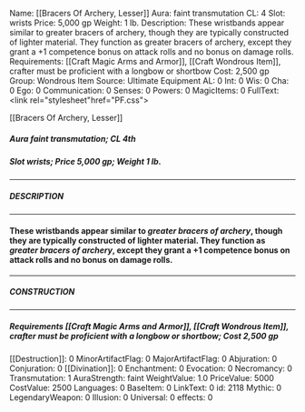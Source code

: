 Name: [[Bracers Of Archery, Lesser]]
Aura: faint transmutation
CL: 4
Slot: wrists
Price: 5,000 gp
Weight: 1 lb.
Description: These wristbands appear similar to greater bracers of archery, though they are typically constructed of lighter material. They function as greater bracers of archery, except they grant a +1 competence bonus on attack rolls and no bonus on damage rolls.
Requirements: [[Craft Magic Arms and Armor]], [[Craft Wondrous Item]], crafter must be proficient with a longbow or shortbow
Cost: 2,500 gp
Group: Wondrous Item
Source: Ultimate Equipment
AL: 0
Int: 0
Wis: 0
Cha: 0
Ego: 0
Communication: 0
Senses: 0
Powers: 0
MagicItems: 0
FullText: <link rel="stylesheet"href="PF.css"><div class="heading"><p class="alignleft">[[Bracers Of Archery, Lesser]]</p><div style="clear: both;"></div></div><div><h5><b>Aura </b>faint transmutation; <b>CL </b>4th</h5><h5><b>Slot </b>wrists; <b>Price </b>5,000 gp; <b>Weight </b>1 lb.</h5></div><hr/><div><h5><b>DESCRIPTION</b></h5></div><hr/><div><h4><p>These wristbands appear similar to <i>greater bracers of archery</i>, though they are typically constructed of lighter material. They function as <i>greater bracers of archery</i>, except they grant a +1 competence bonus on attack rolls and no bonus on damage rolls.</p></h4></div><hr/><div><h5><b>CONSTRUCTION</b></h5></div><hr/><div><h5><b>Requirements </b>[[Craft Magic Arms and Armor]], [[Craft Wondrous Item]], crafter must be proficient with a longbow or shortbow; <b>Cost </b>2,500 gp</h5></div>
[[Destruction]]: 0
MinorArtifactFlag: 0
MajorArtifactFlag: 0
Abjuration: 0
Conjuration: 0
[[Divination]]: 0
Enchantment: 0
Evocation: 0
Necromancy: 0
Transmutation: 1
AuraStrength: faint
WeightValue: 1.0
PriceValue: 5000
CostValue: 2500
Languages: 0
BaseItem: 0
LinkText: 0
id: 2118
Mythic: 0
LegendaryWeapon: 0
Illusion: 0
Universal: 0
effects: 0
